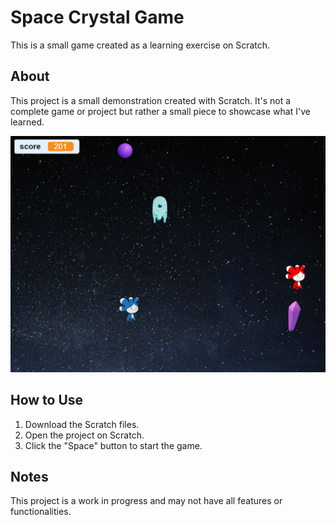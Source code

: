 # Space Crystal Game

This is a small game created as a learning exercise on Scratch.

## About

This project is a small demonstration created with Scratch. It's not a complete game or project but rather a small piece to showcase what I've learned.

![Space Crystal Game](resources/Scratch-Game-2.png "Space Crystal Game")

## How to Use

1. Download the Scratch files.
2. Open the project on Scratch.
3. Click the "Space" button to start the game.


## Notes

This project is a work in progress and may not have all features or functionalities.

<!-- ## License

The project is licensed under the [MIT](LICENSE) license. -->




